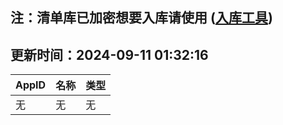 ## 注：清单库已加密想要入库请使用 ([入库工具](https://github.com/BlankTMing/ManifestAutoUpdate/releases))

## 更新时间：2024-09-11 01:32:16
| AppID | 名称 | 类型  |
| :-------------------- | :----------------------------- | :----------- |
| 无 | 无 | 无 |
